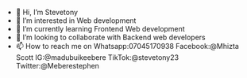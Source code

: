 - 👋 Hi, I’m Stevetony
- 👀 I’m interested in Web development 
- 🌱 I’m currently learning Frontend Web development 
- 💞️ I’m looking to collaborate with Backend web developers
- 📫 How to reach me on 
 Whatsapp:07045170938 
 Facebook:@Mhizta Scott
 IG:@madubuikeebere
 TikTok:@stevetony23
 Twitter:@Meberestephen

<!---
Stevetony22/Stevetony22 is a ✨ special ✨ repository because its `README.md` (this file) appears on your GitHub profile.
You can click the Preview link to take a look at your changes.
--->
